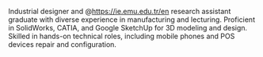 
Industrial designer and @https://ie.emu.edu.tr/en research assistant graduate with diverse experience in manufacturing and lecturing. Proficient in SolidWorks, CATIA, and Google SketchUp for 3D modeling and design. Skilled in hands-on technical roles, including mobile phones and POS devices repair and configuration.
